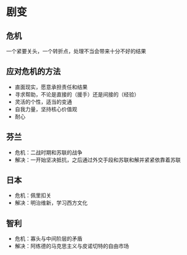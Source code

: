 # 剧变

## 危机
一个紧要关头，一个转折点，处理不当会带来十分不好的结果

## 应对危机的方法
- 直面现实，愿意承担责任和结果
- 寻求帮助，不论是直接的（援手）还是间接的（经验）
- 灵活的个性，适当的变通
- 自我力量，坚持核心价值观
- 耐心

## 芬兰
- 危机：二战时期和苏联的战争
- 解决：一开始坚决抵抗，之后通过外交手段和苏联和解并紧紧依靠着苏联

## 日本
- 危机：佩里扣关
- 解决：明治维新，学习西方文化

## 智利
- 危机：寡头与中间阶层的矛盾
- 解决：阿练德的马克思主义与皮诺切特的自由市场
